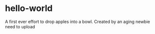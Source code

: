 # hello-world
A first ever effort to drop apples into a bowl.
Created by an aging newbie
need to upload 
